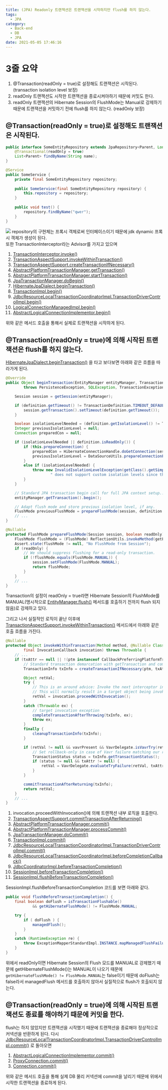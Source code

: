 ```yaml
---
title: (JPA) Readonly 트랜잭션은 트랜잭션을 시작하지만 flush를 하지 않는다.
tags:
  - JPA
category:
  - Back-end
  - DB
  - JPA
date: 2021-05-05 17:46:16
---
```



# 3줄 요약
1. @Transaction(readOnly = true)로 설정해도 트랜잭션은 시작된다. (transaction isolation level 보장)
1. readOnly 트랜잭션도 시작한 트랜잭션을 종료시켜야하기 때문에 커밋도 한다.
1. readOnly 트랜잭션의 Hibernate Session의 FlushMode는 Manual로 강제하기 때문에 트랜잭션을 커밋하기 전에 flush를 하지 않는다. (readOnly 보장)

## @Transaction(readOnly = true)로 설정해도 트랜잭션은 시작된다.
```java
public interface SomeEntityRepository extends JpaRepository<Parent, Long> {
    @Transactional(readOnly = true)
    List<Parent> findByName(String name);
}

@Service
public SomeService {
    private final SomeEntityRepository repository;
    
    public SomeService(final SomeEntityRepository repository) {
        this.repository = repository;
    }
    
    public void test() {
        repository.findByName("qwer");
    }
}
```

![](readonly-transaction-begin-transaction/transaction-interceptor.png)
repository의 구현체는 프록시 객체로써 인터페이스이기 때문에 jdk dynamic 프록시 객체가 생성이 된다.  
또한 TransactionInterceptor라는 Advisor를 가지고 있으며 
1. [TransactionInterceptor.invoke()](https://github.com/spring-projects/spring-framework/blob/main/spring-tx/src/main/java/org/springframework/transaction/interceptor/TransactionInterceptor.java#L119)
1. [TransactionAspectSupport.invokeWithinTransaction()](https://github.com/spring-projects/spring-framework/blob/main/spring-tx/src/main/java/org/springframework/transaction/interceptor/TransactionAspectSupport.java#L382)
1. [TransactionAspectSupport.createTransactionIfNecessary()](https://github.com/spring-projects/spring-framework/blob/main/spring-tx/src/main/java/org/springframework/transaction/interceptor/TransactionAspectSupport.java#L595)
1. [AbstractPlatformTransactionManager.getTransaction()](https://github.com/spring-projects/spring-framework/blob/main/spring-tx/src/main/java/org/springframework/transaction/support/AbstractPlatformTransactionManager.java#L373)
1. [AbstractPlatformTransactionManager.startTransaction()](https://github.com/spring-projects/spring-framework/blob/main/spring-tx/src/main/java/org/springframework/transaction/support/AbstractPlatformTransactionManager.java#L400)
1. [JpaTransactionManager.doBegin()](https://github.com/spring-projects/spring-framework/blob/main/spring-orm/src/main/java/org/springframework/orm/jpa/JpaTransactionManager.java#L421)
1. [HibernateJpaDialect.beginTransaction()](https://github.com/spring-projects/spring-framework/blob/main/spring-orm/src/main/java/org/springframework/orm/jpa/vendor/HibernateJpaDialect.java#L164)
1. [TransactionImpl.begin()](https://github.com/hibernate/hibernate-orm/blob/main/hibernate-core/src/main/java/org/hibernate/engine/transaction/internal/TransactionImpl.java#L83)
1. [JdbcResourceLocalTransactionCoordinatorImpl.TransactionDriverControlImpl.begin()](https://github.com/hibernate/hibernate-orm/blob/main/hibernate-core/src/main/java/org/hibernate/resource/transaction/backend/jdbc/internal/JdbcResourceLocalTransactionCoordinatorImpl.java#L246)
1. [LogicalConnectionManagedImpl.begin()](https://github.com/hibernate/hibernate-orm/blob/main/hibernate-core/src/main/java/org/hibernate/resource/jdbc/internal/LogicalConnectionManagedImpl.java#L285)
1. [AbstractLogicalConnectionImplementor.begin()](https://github.com/hibernate/hibernate-orm/blob/main/hibernate-core/src/main/java/org/hibernate/resource/jdbc/internal/AbstractLogicalConnectionImplementor.java#L68)

위와 같은 메서드 호출을 통해서 실제로 트랜잭션을 시작하게 된다.

## @Transaction(readOnly = true)에 의해 시작된 트랜잭션은 flush를 하지 않는다.
[HibernateJpaDialect.beginTransaction()](https://github.com/spring-projects/spring-framework/blob/main/spring-orm/src/main/java/org/springframework/orm/jpa/vendor/HibernateJpaDialect.java#L136) 을 타고 보다보면 아래와 같은 흐름을 따라가게 된다.
```java
@Override
public Object beginTransaction(EntityManager entityManager, TransactionDefinition definition)
        throws PersistenceException, SQLException, TransactionException {

    Session session = getSession(entityManager);

    if (definition.getTimeout() != TransactionDefinition.TIMEOUT_DEFAULT) {
        session.getTransaction().setTimeout(definition.getTimeout());
    }

    boolean isolationLevelNeeded = (definition.getIsolationLevel() != TransactionDefinition.ISOLATION_DEFAULT);
    Integer previousIsolationLevel = null;
    Connection preparedCon = null;

    if (isolationLevelNeeded || definition.isReadOnly()) {
        if (this.prepareConnection) {
            preparedCon = HibernateConnectionHandle.doGetConnection(session);
            previousIsolationLevel = DataSourceUtils.prepareConnectionForTransaction(preparedCon, definition);
        }
        else if (isolationLevelNeeded) {
            throw new InvalidIsolationLevelException(getClass().getSimpleName() +
                    " does not support custom isolation levels since the 'prepareConnection' flag is off.");
        }
    }

    // Standard JPA transaction begin call for full JPA context setup...
    entityManager.getTransaction().begin();

    // Adapt flush mode and store previous isolation level, if any.
    FlushMode previousFlushMode = prepareFlushMode(session, definition.isReadOnly());
    // ...
}

@Nullable
protected FlushMode prepareFlushMode(Session session, boolean readOnly) throws PersistenceException {
    FlushMode flushMode = (FlushMode) ReflectionUtils.invokeMethod(getFlushMode, session);
    Assert.state(flushMode != null, "No FlushMode from Session");
    if (readOnly) {
        // We should suppress flushing for a read-only transaction.
        if (!flushMode.equals(FlushMode.MANUAL)) {
            session.setFlushMode(FlushMode.MANUAL);
            return flushMode;
        }
    }
    // ...
}
```
Transaction의 설정이 readOnly = true라면 Hibernate Session의 FlushMode를 MANUAL(명시적으로 [EntityManager.flush()](https://docs.oracle.com/javaee/7/api/javax/persistence/EntityManager.html#flush--) 메서드를 호출하기 전까지 flush 되지 않음)로 강제하고 있다.

그리고 나서 실질적인 로직이 끝난 이후에 [TransactionAspectSupport.invokeWithinTransaction()](https://github.com/spring-projects/spring-framework/blob/main/spring-tx/src/main/java/org/springframework/transaction/interceptor/TransactionAspectSupport.java#L380) 메서드에서 아래와 같은 호출 흐름을 가진다.
```java
@Nullable
protected Object invokeWithinTransaction(Method method, @Nullable Class<?> targetClass,
        final InvocationCallback invocation) throws Throwable {
    // ...
    if (txAttr == null || !(ptm instanceof CallbackPreferringPlatformTransactionManager)) {
        // Standard transaction demarcation with getTransaction and commit/rollback calls.
        TransactionInfo txInfo = createTransactionIfNecessary(ptm, txAttr, joinpointIdentification);

        Object retVal;
        try {
            // This is an around advice: Invoke the next interceptor in the chain.
            // This will normally result in a target object being invoked.
            retVal = invocation.proceedWithInvocation();
        }
        catch (Throwable ex) {
            // target invocation exception
            completeTransactionAfterThrowing(txInfo, ex);
            throw ex;
        }
        finally {
            cleanupTransactionInfo(txInfo);
        }

        if (retVal != null && vavrPresent && VavrDelegate.isVavrTry(retVal)) {
            // Set rollback-only in case of Vavr failure matching our rollback rules...
            TransactionStatus status = txInfo.getTransactionStatus();
            if (status != null && txAttr != null) {
                retVal = VavrDelegate.evaluateTryFailure(retVal, txAttr, status);
            }
        }

        commitTransactionAfterReturning(txInfo);
        return retVal;
    }
    // ...
}
```


1. invocation.proceedWithInvocation()에 의해 트랜잭션 내부 로직을 호출한다.  
1. [TransactionAspectSupport.commitTransactionAfterReturning()](https://github.com/spring-projects/spring-framework/blob/main/spring-tx/src/main/java/org/springframework/transaction/interceptor/TransactionAspectSupport.java#L654)
1. [AbstractPlatformTransactionManager.commit()](https://github.com/spring-projects/spring-framework/blob/main/spring-tx/src/main/java/org/springframework/transaction/support/AbstractPlatformTransactionManager.java#L711)
1. [AbstractPlatformTransactionManager.processCommit()](https://github.com/spring-projects/spring-framework/blob/main/spring-tx/src/main/java/org/springframework/transaction/support/AbstractPlatformTransactionManager.java#L743)
1. [JpaTransactionManager.doCommit()](https://github.com/spring-projects/spring-framework/blob/main/spring-orm/src/main/java/org/springframework/orm/jpa/JpaTransactionManager.java#L562)
1. [TransactionImpl.commit()](https://github.com/hibernate/hibernate-orm/blob/main/hibernate-core/src/main/java/org/hibernate/engine/transaction/internal/TransactionImpl.java#L101)
1. [JdbcResourceLocalTransactionCoordinatorImpl.TransactionDriverControlImpl.commit()](https://github.com/hibernate/hibernate-orm/blob/main/hibernate-core/src/main/java/org/hibernate/resource/transaction/backend/jdbc/internal/JdbcResourceLocalTransactionCoordinatorImpl.java#L281)
1. [JdbcResourceLocalTransactionCoordinatorImpl.beforeCompletionCallback()](https://github.com/hibernate/hibernate-orm/blob/main/hibernate-core/src/main/java/org/hibernate/resource/transaction/backend/jdbc/internal/JdbcResourceLocalTransactionCoordinatorImpl.java#L183)
1. [JdbcCoordinatorImpl.beforeTransactionCompletion()](https://github.com/hibernate/hibernate-orm/blob/main/hibernate-core/src/main/java/org/hibernate/engine/jdbc/internal/JdbcCoordinatorImpl.java#L448)
1. [SessionImpl.beforeTransactionCompletion()](https://github.com/hibernate/hibernate-orm/blob/main/hibernate-core/src/main/java/org/hibernate/internal/SessionImpl.java#L2409)
1. [SessionImpl.flushBeforeTransactionCompletion()](https://github.com/hibernate/hibernate-orm/blob/main/hibernate-core/src/main/java/org/hibernate/internal/SessionImpl.java#L3268)

SessionImpl.flushBeforeTransactionCompletion 코드를 보면 아래와 같다.
```java
public void flushBeforeTransactionCompletion() {
    final boolean doFlush = isTransactionFlushable()
            && getHibernateFlushMode() != FlushMode.MANUAL;

    try {
        if ( doFlush ) {
            managedFlush();
        }
    }
    catch (RuntimeException re) {
        throw ExceptionMapperStandardImpl.INSTANCE.mapManagedFlushFailure( "error during managed flush", re, this );
    }
}
```
위에서 readOnly이면 Hibernate Session의 Flush 모드를 MANUAL로 강제했기 때문에 getHibernateFlushMode()는 MANUAL이 나오기 때문에
`getHibernateFlushMode() != FlushMode.MANUAL`는 false이기 때문에 doFlush는 false라서 managedFlush 메서드를 호출하지 않아서 실질적으로 flush가 호출되지 않는다.

## @Transaction(readOnly = true)에 의해 시작된 트랜잭션도 종료를 해야하기 때문에 커밋을 한다.
flush는 하지 않았지만 트랜잭션을 시작했기 때문에 트랜잭션을 종료해야 정상적으로 커넥션을 반환하게 된다.
다시 [JdbcResourceLocalTransactionCoordinatorImpl.TransactionDriverControlImpl.commit()](https://github.com/hibernate/hibernate-orm/blob/main/hibernate-core/src/main/java/org/hibernate/resource/transaction/backend/jdbc/internal/JdbcResourceLocalTransactionCoordinatorImpl.java#L282) 로 돌아오면
1. [AbstractLogicalConnectionImplementor.commit()](https://github.com/hibernate/hibernate-orm/blob/main/hibernate-core/src/main/java/org/hibernate/resource/jdbc/internal/AbstractLogicalConnectionImplementor.java#L86)
1. [ProxyConnection.commit()](https://github.com/brettwooldridge/HikariCP/blob/dev/src/main/java/com/zaxxer/hikari/pool/ProxyConnection.java#L387)
1. [Connection.commit()](https://docs.oracle.com/javase/7/docs/api/java/sql/Connection.html#commit())

위와 같은 메서드 호출을 통해 실제 DB 물리 커넥션에 commit을 날리기 때문에 위에서 시작한 트랜잭션을 종료하게 된다.
